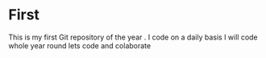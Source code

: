# First
This is my first Git repository of the year . 
I code on a daily basis
I will code whole year round
lets code and colaborate
